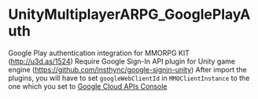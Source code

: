 # UnityMultiplayerARPG_GooglePlayAuth
Google Play authentication integration for MMORPG KIT (http://u3d.as/1524)
Require Google Sign-In API plugin for Unity game engine (https://github.com/insthync/google-signin-unity)
After import the plugins, you will have to set `googleWebClientId` in `MMOClientInstance` to the one which you set to [Google Cloud APIs Console](https://console.cloud.google.com/apis/credentials)
